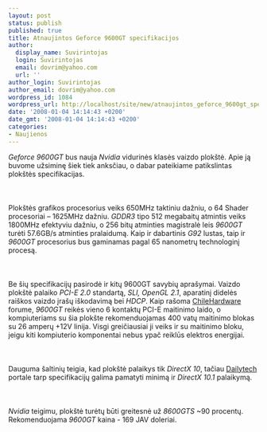 ```yaml
---
layout: post
status: publish
published: true
title: Atnaujintos Geforce 9600GT specifikacijos
author:
  display_name: Suvirintojas
  login: Suvirintojas
  email: dovrim@yahoo.com
  url: ''
author_login: Suvirintojas
author_email: dovrim@yahoo.com
wordpress_id: 1084
wordpress_url: http://localhost/site/new/atnaujintos_geforce_9600gt_specifikacijos/
date: '2008-01-04 14:14:43 +0200'
date_gmt: '2008-01-04 14:14:43 +0200'
categories:
- Naujienos
---
```

<p><i>Geforce 9600GT</i> bus nauja <i>Nvidia</i> vidurinės klasės vaizdo plokštė. Apie ją buvome užsiminę šiek tiek anksčiau, o dabar pateikiame patikslintas plokštės specifikacijas.<br />
<br><br />
<br>Plokštės grafikos procesorius veiks 650MHz taktiniu dažniu, o 64 Shader procesoriai – 1625MHz dažniu. <i>GDDR3</i> tipo 512 megabaitų atmintis veiks 1800MHz efektyviu dažniu, o 256 bitų atminties magistralė leis <i>9600GT</i> turėti 57.6GB/s atminties pralaidumą. Kaip ir dabartinis <i>G92</i> lustas, taip ir <i>9600GT</i> procesorius bus gaminamas pagal 65 nanometrų technologinį procesą.<br />
<br><br />
<br>Be šių specifikacijų pasirodė ir kitų 9600GT savybių aprašymai. Vaizdo plokštė palaiko <i>PCI-E 2.0</i> standartą, <i>SLI, OpenGL 2.1</i>, aparatinį didelės raiškos vaizdo įrašų iškodavimą bei <i>HDCP</i>. Kaip rašoma <a class="ns" href="http://www.chilehardware.com/foro/informacion-exclusiva-sobre-t133896.html?p=1638246#post1638246">ChileHardware</a> forume, <i>9600GT</i> reikės vieno 6 kontaktų PCI-E maitinimo laido, o kompiuteriams su šia plokšte rekomenduojamas 400 vatų maitinimo blokas su 26 amperų +12V linija. Visgi greičiausiai ji veiks ir su maitinimo bloku, jeigu kiti kompiuterio komponentai nebus ypač reiklūs elektros energijai.<br />
<br><br />
<br>Dauguma šaltinių teigia, kad plokštė palaikys tik <i>DirectX 10</i>, tačiau <a class="ns" href="http://www.dailytech.com/NVIDIA+Details+GeForce+9600+GT/article10218.htm">Dailytech</a> portale tarp specifikacijų galima pamatyti minimą ir<i> DirectX 10.1</i> palaikymą.<br />
<br><br />
<br><i>Nvidia</i> teigimu, plokštė turėtų būti greitesnė už <i>8600GTS</i> ~90 procentų. Rekomenduojama <i>9600GT</i> kaina - 169 JAV doleriai.</p>
